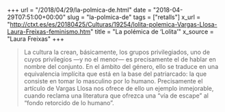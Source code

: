 +++
url = "/2018/04/29/la-polmica-de.html"
date = "2018-04-29T07:51:00+00:00"
slug = "la-polmica-de"
tags = ["retalls"]
x_url = "http://ctxt.es/es/20180425/Culturas/19254/lolita-polemica-Vargas-Llosa-Laura-Freixas-feminismo.htm"
title = "La polémica de ‘Lolita’"
x_source = "Laura Freixas"
+++


> La cultura la crean, básicamente, los grupos privilegiados, uno de cuyos privilegios —y no el menor— es precisamente el de hablar en nombre del conjunto. En el ámbito del género, ello se traduce en una equivalencia implícita que está en la base del patriarcado: la que consiste en tomar lo masculino por lo humano. Precisamente el artículo de Vargas Llosa nos ofrece de ello un ejemplo inmejorable, cuando reclama una literatura que ofrezca una “vía de escape” al “fondo retorcido de lo humano”.

